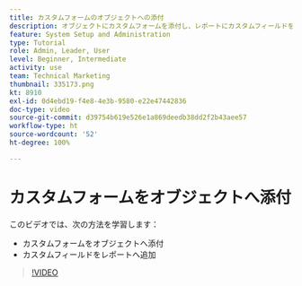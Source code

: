 ```yaml
---
title: カスタムフォームのオブジェクトへの添付
description: オブジェクトにカスタムフォームを添付し、レポートにカスタムフィールドを表示する方法を学びます。
feature: System Setup and Administration
type: Tutorial
role: Admin, Leader, User
level: Beginner, Intermediate
activity: use
team: Technical Marketing
thumbnail: 335173.png
kt: 8910
exl-id: 0d4ebd19-f4e8-4e3b-9580-e22e47442836
doc-type: video
source-git-commit: d39754b619e526e1a869deedb38dd2f2b43aee57
workflow-type: ht
source-wordcount: '52'
ht-degree: 100%

---
```


# カスタムフォームをオブジェクトへ添付

このビデオでは、次の方法を学習します：

* カスタムフォームをオブジェクトへ添付
* カスタムフィールドをレポートへ追加

>[!VIDEO](https://video.tv.adobe.com/v/335173/?quality=12)

